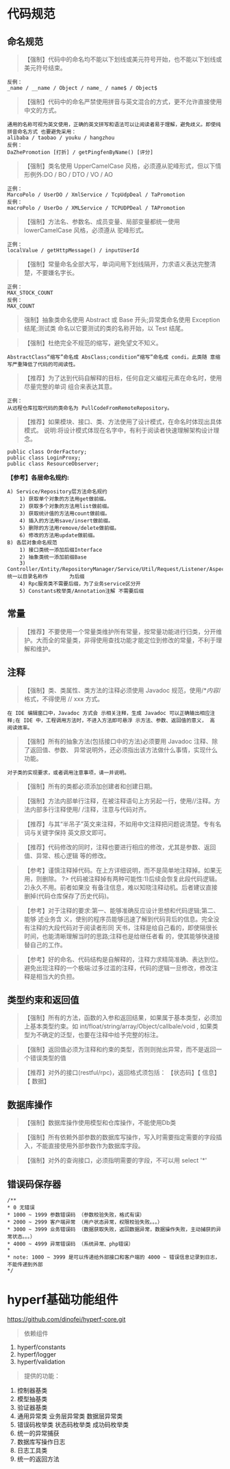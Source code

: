 # 代码规范

## 命名规范

>【强制】代码中的命名均不能以下划线或美元符号开始，也不能以下划线或美元符号结束。

```
反例：
_name / __name / Object / name_ / name$ / Object$
```

>【强制】代码中的命名严禁使用拼音与英文混合的方式，更不允许直接使用中文的方式。

```
通用的名称可视为英文使用，正确的英文拼写和语法可以让阅读者易于理解，避免歧义。即使纯拼音命名方式 也要避免采用：
alibaba / taobao / youku / hangzhou 
反例：
DaZhePromotion [打折] / getPingfenByName() [评分]
```

>【强制】类名使用 UpperCamelCase 风格，必须遵从驼峰形式，但以下情形例外:DO / BO / DTO / VO / AO

```
正例：
MarcoPolo / UserDO / XmlService / TcpUdpDeal / TaPromotion
反例：
macroPolo / UserDo / XMLService / TCPUDPDeal / TAPromotion
```

>【强制】方法名、参数名、成员变量、局部变量都统一使用 lowerCamelCase 风格，必须遵从 驼峰形式。

```
正例：
localValue / getHttpMessage() / inputUserId
```

>【强制】常量命名全部大写，单词间用下划线隔开，力求语义表达完整清楚，不要嫌名字长。

```
正例：
MAX_STOCK_COUNT
反例：
MAX_COUNT
```

> 强制】抽象类命名使用 Abstract 或 Base 开头;异常类命名使用 Exception 结尾;测试类 命名以它要测试的类的名称开始，以 Test 结尾。

> 【强制】杜绝完全不规范的缩写，避免望文不知义。  

```
AbstractClass“缩写”命名成 AbsClass;condition“缩写”命名成 condi，此类随 意缩写严重降低了代码的可阅读性。
```

> 【推荐】为了达到代码自解释的目标，任何自定义编程元素在命名时，使用尽量完整的单词 组合来表达其意。

```
正例：
从远程仓库拉取代码的类命名为 PullCodeFromRemoteRepository。
```

> 【推荐】如果模块、接口、类、方法使用了设计模式，在命名时体现出具体模式。 说明:将设计模式体现在名字中，有利于阅读者快速理解架构设计理念。 

```
public class OrderFactory;  
public class LoginProxy;  
public class ResourceObserver;
```

**【参考】各层命名规约:** 

```
A) Service/Repository层方法命名规约  
    1) 获取单个对象的方法用get做前缀。  
    2) 获取多个对象的方法用list做前缀。  
    3) 获取统计值的方法用count做前缀。  
    4) 插入的方法用save/insert做前缀。  
    5) 删除的方法用remove/delete做前缀。  
    6) 修改的方法用update做前缀。  
B) 各层对象命名规范
	1) 接口类统一添加后缀Interface
    2) 抽象类统一添加前缀Base
    3) Controller/Entity/RepositoryManager/Service/Util/Request/Listener/Aspect/Factory/Event 统一以目录名称作		 为后缀
    4) Rpc服务类不需要后缀，为了业务service区分开  
    5) Constants枚举类/Annotation注解 不需要后缀
```

## 常量

> 【推荐】不要使用一个常量类维护所有常量，按常量功能进行归类，分开维护。大而全的常量类，非得使用查找功能才能定位到修改的常量，不利于理解和维护。 

## 注释 

> 【强制】类、类属性、类方法的注释必须使用 Javadoc 规范，使用/**内容*/格式，不得使用 // xxx 方式。

```
在 IDE 编辑窗口中，Javadoc 方式会 示相关注释，生成 Javadoc 可以正确输出相应注 释;在 IDE 中，工程调用方法时，不进入方法即可悬浮 示方法、参数、返回值的意义， 高 阅读效率。
```

> 【强制】所有的抽象方法(包括接口中的方法)必须要用 Javadoc 注释、除了返回值、参数、 异常说明外，还必须指出该方法做什么事情，实现什么功能。 

```
对子类的实现要求，或者调用注意事项，请一并说明。
```

> 【强制】所有的类都必须添加创建者和创建日期。

> 【强制】方法内部单行注释，在被注释语句上方另起一行，使用//注释。方法内部多行注释使用/ /注释，注意与代码对齐。

> 【推荐】与其“半吊子”英文来注释，不如用中文注释把问题说清楚。专有名词与关键字保持 英文原文即可。 

> 【推荐】代码修改的同时，注释也要进行相应的修改，尤其是参数、返回值、异常、核心逻辑 等的修改。 

> 【参考】谨慎注释掉代码。在上方详细说明，而不是简单地注释掉。如果无用，则删除。 ?> 代码被注释掉有两种可能性:1)后续会恢复此段代码逻辑。2)永久不用。前者如果没 有备注信息，难以知晓注释动机。后者建议直接删掉(代码仓库保存了历史代码)。

> 【参考】对于注释的要求:第一、能够准确反应设计思想和代码逻辑;第二、能够 述业务含 义，使别的程序员能够迅速了解到代码背后的信息。完全没有注释的大段代码对于阅读者形同 天书，注释是给自己看的，即使隔很长时间，也能清晰理解当时的思路;注释也是给继任者看 的，使其能够快速接替自己的工作。

> 【参考】好的命名、代码结构是自解释的，注释力求精简准确、表达到位。避免出现注释的一个极端:过多过滥的注释，代码的逻辑一旦修改，修改注释是相当大的负担。

## 类型约束和返回值

> 【强制】所有的方法，函数的入参和返回结果，如果属于基本类型，必须加上基本类型约束。如 int/float/string/array/Object/callbale/void , 如果类型为不确定的泛型，也要在注释中给予完整的标注。

> 【强制】返回值必须为注释和约束的类型，否则则抛出异常，而不是返回一个错误类型的值

> 【推荐】对外的接口(restful/rpc)，返回格式须包括： 【状态码】【 信息】【 数据】

## 数据库操作

> 【强制】数据库操作使用模型和仓库操作，不能使用Db类

> 【强制】所有依赖外部参数的数据库写操作，写入时需要指定需要的字段插入，不能直接使用外部参数作为数据库字段。

> 【强制】对外的查询接口，必须指明需要的字段，不可以用  select '*'

## 错误码保存器

```
/**
* 0 无错误
* 1000 ~ 1999 参数错误码 （参数校验失败，格式有误）
* 2000 ~ 2999 客户端异常 （用户状态异常，权限校验失败。。。）
* 3000 ~ 3999 业务错误码 （数据获取失败，返回数据异常，数据操作失败，主动捕获的异常状态。。。）
* 4000 ~ 4999 异常错误码 （系统异常、php错误）
*
* note: 1000 ~ 3999 是可以传递给外部接口和客户端的 4000 ~ 错误信息记录到日志，不能传递到外部
*/
```



# hyperf基础功能组件

https://github.com/dinofei/hyperf-core.git



> 依赖组件

1. hyperf/constants
2. hyperf/logger
3. hyperf/validation



> 提供的功能：

1. 控制器基类
2. 模型抽基类
3. 验证器基类
4. 通用异常类 业务层异常类 数据层异常类
5. 错误码枚举类 状态码枚举类 成功码枚举类
6. 统一的异常捕获 
7. 数据库写操作日志
8. 日志工具类
9. 统一的返回方法






